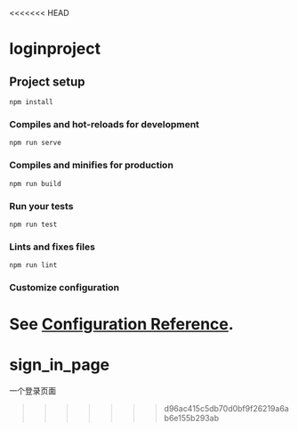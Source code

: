 <<<<<<< HEAD
# loginproject

## Project setup
```
npm install
```

### Compiles and hot-reloads for development
```
npm run serve
```

### Compiles and minifies for production
```
npm run build
```

### Run your tests
```
npm run test
```

### Lints and fixes files
```
npm run lint
```

### Customize configuration
See [Configuration Reference](https://cli.vuejs.org/config/).
=======
# sign_in_page
一个登录页面
>>>>>>> d96ac415c5db70d0bf9f26219a6ab6e155b293ab
